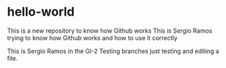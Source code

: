 # hello-world
This is a new repository to know how Github works 
This is Sergio Ramos trying to know how Github works and how to use it correctly

This is Sergio Ramos in the GI-2 Testing branches just testing and editing a file. 
